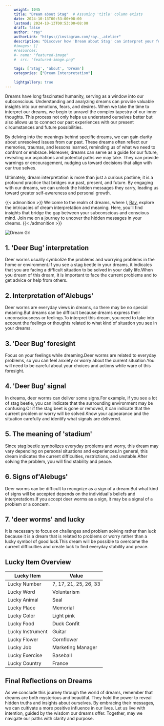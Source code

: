 ```yaml
---
    weight: 1045
    title: "Dream about Stag"  # Assuming 'title' column exists
    date: 2024-10-13T00:53:00+08:00
    lastmod: 2024-10-13T00:53:00+08:00
    draft: false
    author: "ray"
    authorLink: "https://instagram.com/ray._.atelier"
    description: "Discover how 'Dream about Stag' can interpret your future and uncover its significant meanings in your life."
    #images: []
    #resources:
    #- name: "featured-image"
    #  src: "featured-image.png"
    
    tags: ['Stag', 'about', 'Dream']
    categories: ["Dream Interpretation"]
    
    lightgallery: true
---
```

    
Dreams have long fascinated humanity, serving as a window into our subconscious. Understanding and analyzing dreams can provide valuable insights into our emotions, fears, and desires. When we take the time to interpret our dreams, we begin to unravel the complex tapestry of our inner thoughts. This process not only helps us understand ourselves better but also allows us to connect our past experiences with our present circumstances and future possibilities.

By delving into the meanings behind specific dreams, we can gain clarity about unresolved issues from our past. These dreams often reflect our memories, traumas, and lessons learned, reminding us of what we need to confront or embrace. Moreover, dreams can serve as a guide for our future, revealing our aspirations and potential paths we may take. They can provide warnings or encouragement, nudging us toward decisions that align with our true selves.

Ultimately, dream interpretation is more than just a curious pastime; it is a profound practice that bridges our past, present, and future. By engaging with our dreams, we can unlock the hidden messages they carry, leading us toward greater self-awareness and personal growth.

{{< admonition >}}
Welcome to the realm of dreams, where I, [Ray](https://instagram.com/ray._.atelier), explore the intricacies of dream interpretation and meaning. Here, you’ll find insights that bridge the gap between your subconscious and conscious mind. Join me on a journey to uncover the hidden messages in your dreams.
{{< /admonition >}}

![Dream Grl](https://cdn.pixabay.com/photo/2017/11/02/03/35/gothic-2910057_1280.jpg "Dream Grl")

## 1. 'Deer Bug' interpretation
Deer worms usually symbolize the problems and worrying problems in the home or environment.If you see a stag beetle in your dreams, it indicates that you are facing a difficult situation to be solved in your daily life.When you dream of this dream, it is important to face the current problems and to get advice or help from others.

## 2. Interpretation of'Alebugs'
Deer worms are everyday views in dreams, so there may be no special meaning.But dreams can be difficult because dreams express their unconsciousness or feelings.To interpret this dream, you need to take into account the feelings or thoughts related to what kind of situation you see in your dreams.

## 3. 'Deer Bug' foresight
Focus on your feelings while dreaming.Deer worms are related to everyday problems, so you can feel anxiety or worry about the current situation.You will need to be careful about your choices and actions while ware of this foresight.

## 4. 'Deer Bug' signal
In dreams, deer worms can deliver some signs.For example, if you see a lot of stag beetle, you can indicate that the surrounding environment may be confusing.Or if the stag beet is gone or removed, it can indicate that the current problem or worry will be solved.Know your appearance and the situation carefully and identify what signals are delivered.

## 5. The meaning of 'stadium'
Since stag beetle symbolizes everyday problems and worry, this dream may vary depending on personal situations and experiences.In general, this dream indicates the current difficulties, restrictions, and unstable.After solving the problem, you will find stability and peace.

## 6. Signs of'Alebugs'
Deer worms can be difficult to recognize as a sign of a dream.But what kind of signs will be accepted depends on the individual's beliefs and interpretations.If you accept deer worms as a sign, it may be a signal of a problem or a concern.

## 7. 'deer worms' and lucky
It is necessary to focus on challenges and problem solving rather than luck because it is a dream that is related to problems or worry rather than a lucky symbol of good luck.This dream will be possible to overcome the current difficulties and create luck to find everyday stability and peace.

## Lucky Item Overview
| Lucky Item          | Value              |
|---------------|--------------------|
| Lucky Number        | 7, 17, 21, 25, 26, 33  |
| Lucky Word          | Voluntarism |
| Lucky Animal        | Seal |
| Lucky Place         | Memorial     |
| Lucky Color         | Light pink     |
| Lucky Food          | Duck Confit      |
| Lucky Instrument    | Guitar |
| Lucky Flower        | Cornflower    |
| Lucky Job           | Marketing Manager       |
| Lucky Exercise      | Baseball  |
| Lucky Country       | France    |


##  Final Reflections on Dreams

As we conclude this journey through the world of dreams, remember that dreams are both mysterious and beautiful. They hold the power to reveal hidden truths and insights about ourselves. By embracing their messages, we can cultivate a more positive influence in our lives. Let us live with intention, guided by the wisdom our dreams offer. Together, may we navigate our paths with clarity and purpose.
